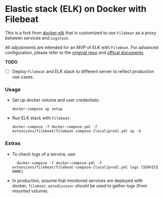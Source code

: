 # Elastic stack (ELK) on Docker with Filebeat
This is a fork from [docker-elk](https://github.com/deviantony/docker-elk) that is customized to use `Filebeat` as a proxy between services and `Logstash`.

All adjustments are intended for an MVP of ELK with `Filebeat`. For advanced configuration, please refer to the [original repo](https://github.com/deviantony/docker-elk) and [offical documents](https://www.elastic.co/guide/index.html)

**TODO**
- [ ] Deploy `Filebeat` and ELK stack to different server to reflect production use cases. 

### Usage
- Set up docker volume and user credentials:
  ```
  docker-compose up setup
  ```
- Run ELK stack with `Filebeat`:
  ```
  docker-compose -f docker-compose.yml -f extensions/filebeat/filebeat-compose-[local|prod].yml up -d
  ```
### Extras
- To check logs of a service, use:
  ```
    docker-compose -f docker-compose.yml -f extensions/filebeat/filebeat-compose-[local|prod].yml logs [SERVICE NAME]
  ```
- In production, assume that monitored services are deployed with docker, `filebeat.autodiscover` should be used to gather logs (from mounted volume).
